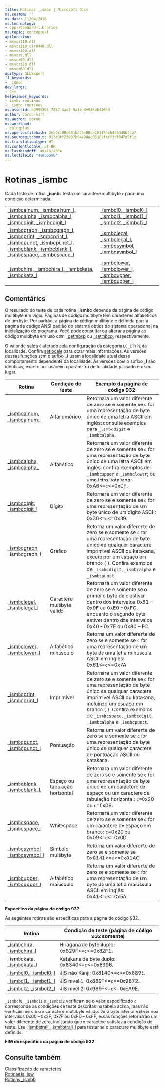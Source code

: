 ```yaml
---
title: Rotinas _ismbc | Microsoft Docs
ms.custom: ''
ms.date: 11/04/2016
ms.technology:
- cpp-standard-libraries
ms.topic: conceptual
apilocation:
- msvcr110.dll
- msvcr110_clr0400.dll
- msvcr100.dll
- msvcrt.dll
- msvcr90.dll
- msvcr120.dll
- msvcr80.dll
apitype: DLLExport
f1_keywords:
- _ismbc
dev_langs:
- C++
helpviewer_keywords:
- ismbc routines
- _ismbc routines
ms.assetid: b8995391-7857-4ac3-9a1e-de946eb4464d
author: corob-msft
ms.author: corob
ms.workload:
- cplusplus
ms.openlocfilehash: 2eb2c300c981bd79e08da181478cb486348b24a7
ms.sourcegitcommit: 913c3bf23937b64b90ac05181fdff3df947d9f1c
ms.translationtype: HT
ms.contentlocale: pt-BR
ms.lasthandoff: 09/18/2018
ms.locfileid: "46036586"
---
```

# <a name="ismbc-routines"></a>Rotinas _ismbc

Cada teste de rotina **_ismbc** testa um caractere multibyte `c` para uma condição determinada.

|||
|-|-|
|[_ismbcalnum, _ismbcalnum_l, _ismbcalpha, _ismbcalpha_l, _ismbcdigit, _ismbcdigit_l](../c-runtime-library/reference/ismbcalnum-functions.md)|[_ismbcl0, _ismbcl0_l, _ismbcl1, _ismbcl1_l, _ismbcl2, _ismbcl2_l](../c-runtime-library/reference/ismbcl0-ismbcl0-l-ismbcl1-ismbcl1-l-ismbcl2-ismbcl2-l.md)|
|[_ismbcgraph, _ismbcgraph_l, _ismbcprint, _ismbcprint_l, _ismbcpunct, _ismbcpunct_l, _ismbcblank, _ismbcblank_l, _ismbcspace, _ismbcspace_l](../c-runtime-library/reference/ismbcgraph-functions.md)|[_ismbclegal, _ismbclegal_l, _ismbcsymbol, _ismbcsymbol_l](../c-runtime-library/reference/ismbclegal-ismbclegal-l-ismbcsymbol-ismbcsymbol-l.md)|
|[_ismbchira, _ismbchira_l, _ismbckata, _ismbckata_l](../c-runtime-library/reference/ismbchira-ismbchira-l-ismbckata-ismbckata-l.md)|[_ismbclower, _ismbclower_l, _ismbcupper, _ismbcupper_l](../c-runtime-library/reference/ismbclower-ismbclower-l-ismbcupper-ismbcupper-l.md)|

## <a name="remarks"></a>Comentários

O resultado do teste de cada rotina **_ismbc** depende da página de código multibyte em vigor. Páginas de código multibyte têm caracteres alfabéticos de um byte. Por padrão, a página de código multibyte é definida para a página de código ANSI padrão do sistema obtida do sistema operacional na inicialização do programa. Você pode consultar ou alterar a página de código multibyte em uso com [_getmbcp](../c-runtime-library/reference/getmbcp.md) ou [_setmbcp](../c-runtime-library/reference/setmbcp.md), respectivamente.

O valor de saída é afetado pela configuração da categoria `LC_CTYPE` da localidade. Confira [setlocale](../c-runtime-library/reference/setlocale-wsetlocale.md) para obter mais informações. As versões dessas funções sem o sufixo **_l** usam a localidade atual desse comportamento dependente da localidade. As versões com o sufixo **_l** são idênticas, exceto por usarem o parâmetro de localidade passado em seu lugar.

|Rotina|Condição de teste|Exemplo da página de código 932|
|-------------|--------------------|---------------------------|
|[_ismbcalnum, _ismbcalnum_l](../c-runtime-library/reference/ismbcalnum-functions.md)|Alfanumérico|Retornará um valor diferente de zero se e somente se `c` for uma representação de byte único de uma letra ASCII em inglês: consulte exemplos para `_ismbcdigit` e `_ismbcalpha`.|
|[_ismbcalpha, _ismbcalpha\_](../c-runtime-library/reference/ismbcalnum-functions.md)|Alfabético|Retornará um valor diferente de zero se e somente se `c` for uma representação de byte único de uma letra ASCII em inglês: confira exemplos de `_ismbcupper` e `_ismbclower`; ou uma letra katakana: 0xA6<=`c`<=0xDF.|
|[_ismbcdigit, _ismbcdigit_l](../c-runtime-library/reference/ismbcalnum-functions.md)|Dígito|Retornará um valor diferente de zero se e somente se `c` for uma representação de um byte único de um dígito ASCII: 0x30<=`c`<=0x39.|
|[_ismbcgraph, _ismbcgraph_l](../c-runtime-library/reference/ismbcgraph-functions.md)|Gráfico|Retorna um valor diferente de zero se e somente se `c` for uma representação de byte único de qualquer caractere imprimível ASCII ou katakana, exceto por um espaço em branco ( ). Confira exemplos de `_ismbcdigit`, `_ismbcalpha` e `_ismbcpunct`.|
|[_ismbclegal, _ismbclegal_l](../c-runtime-library/reference/ismbclegal-ismbclegal-l-ismbcsymbol-ismbcsymbol-l.md)|Caractere multibyte válido|Retornará um valor diferente de zero se e somente se o primeiro byte de `c` estiver dentro dos intervalos 0x81 – 0x9F ou 0xE0 – 0xFC, enquanto o segundo byte estiver dentro dos intervalos 0x40 – 0x7E ou 0x80 – FC.|
|[_ismbclower, _ismbclower_l](../c-runtime-library/reference/ismbclower-ismbclower-l-ismbcupper-ismbcupper-l.md)|Alfabético minúsculo|Retorna um valor diferente de zero se e somente se `c` for uma representação de um byte de uma letra minúscula ASCII em inglês: 0x61<=`c`<=0x7A.|
|[_ismbcprint, _ismbcprint_l](../c-runtime-library/reference/ismbcgraph-functions.md)|Imprimível|Retornará um valor diferente de zero se e somente se `c` for uma representação de byte único de qualquer caractere imprimível ASCII ou katakana, incluindo um espaço em branco ( ). Confira exemplos de `_ismbcspace`, `_ismbcdigit`, `_ismbcalpha` e `_ismbcpunct`.|
|[_ismbcpunct, _ismbcpunct_l](../c-runtime-library/reference/ismbcgraph-functions.md)|Pontuação|Retorna um valor diferente de zero se e somente se `c` for uma representação de byte único de qualquer caractere de pontuação ASCII ou katakana.|
|[_ismbcblank, _ismbcblank_l,](../c-runtime-library/reference/ismbcgraph-functions.md)|Espaço ou tabulação horizontal|Retornará um valor diferente de zero se e somente se `c` for uma representação de byte único de um caractere de espaço ou um caractere de tabulação horizontal: `c`=0x20 ou `c`=0x09.|
|[_ismbcspace, _ismbcspace_l](../c-runtime-library/reference/ismbcgraph-functions.md)|Whitespace|Retornará um valor diferente de zero se e somente se `c` for um caractere de espaço em branco: `c`=0x20 ou 0x09<=`c`<=0x0D.|
|[_ismbcsymbol, _ismbcsymbol_l](../c-runtime-library/reference/ismbclegal-ismbclegal-l-ismbcsymbol-ismbcsymbol-l.md)|Símbolo multibyte|Retorna um valor diferente de zero se e somente se 0x8141<=`c`<=0x81AC.|
|[_ismbcupper, _ismbcupper_l](../c-runtime-library/reference/ismbclower-ismbclower-l-ismbcupper-ismbcupper-l.md)|Alfabético maiúsculo|Retorna um valor diferente de zero se e somente se `c` for uma representação de um byte de uma letra maiúscula ASCII em inglês: 0x41<=`c`<=0x5A.|

**Específico da página de código 932**

As seguintes rotinas são específicas para a página de código 932.

|Rotina|Condição de teste (página de código 932 somente)|
|-------------|-------------------------------------------|
|[_ismbchira, _ismbchira_l](../c-runtime-library/reference/ismbchira-ismbchira-l-ismbckata-ismbckata-l.md)|Hiragana de byte duplo: 0x829F<=`c`<=0x82F1.|
|[_ismbckata, _ismbckata_l](../c-runtime-library/reference/ismbchira-ismbchira-l-ismbckata-ismbckata-l.md)|Katakana de byte duplo: 0x8340<=`c`<=0x8396.|
|[_ismbcl0, _ismbcl0_l](../c-runtime-library/reference/ismbcl0-ismbcl0-l-ismbcl1-ismbcl1-l-ismbcl2-ismbcl2-l.md)|JIS não Kanji: 0x8140<=`c`<=0x889E.|
|[_ismbcl1, _ismbcl1_l](../c-runtime-library/reference/ismbcl0-ismbcl0-l-ismbcl1-ismbcl1-l-ismbcl2-ismbcl2-l.md)|JIS nível 1: 0x889F<=`c`<=0x9872.|
|[_ismbcl2, _ismbcl2_l](../c-runtime-library/reference/ismbcl0-ismbcl0-l-ismbcl1-ismbcl1-l-ismbcl2-ismbcl2-l.md)|JIS nível 2: 0x989F<=`c`<=0xEA9E.|

`_ismbcl0`, `_ismbcl1` e `_ismbcl2` verificam se o valor especificado `c` corresponde às condições de teste descritas na tabela acima, mas não verificam se `c` é um caractere multibyte válido. Se o byte inferior estiver nos intervalos 0x00 – 0x3F, 0x7F ou 0xFD – 0xFF, essas funções retornarão um valor diferente de zero, indicando que o caractere satisfaz a condição de teste. Use [_ismbbtrail, _ismbbtrail_l](../c-runtime-library/reference/ismbbtrail-ismbbtrail-l.md) para testar se o caractere multibyte está definido.

**FIM do específico da página de código 932**

## <a name="see-also"></a>Consulte também

[Classificação de caracteres](../c-runtime-library/character-classification.md)<br/>
[Rotinas is, isw](../c-runtime-library/is-isw-routines.md)<br/>
[Rotinas _ismbb](../c-runtime-library/ismbb-routines.md)